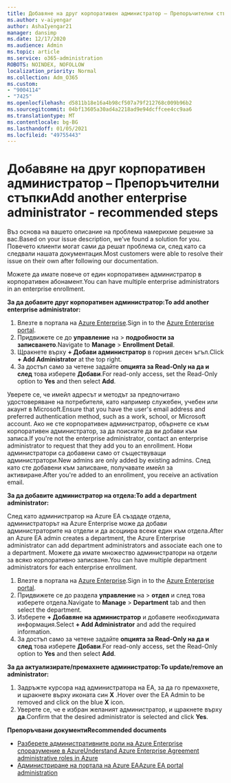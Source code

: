 ```yaml
---
title: Добавяне на друг корпоративен администратор – Препоръчителни стъпки
ms.author: v-aiyengar
author: AshaIyengar21
manager: dansimp
ms.date: 12/17/2020
ms.audience: Admin
ms.topic: article
ms.service: o365-administration
ROBOTS: NOINDEX, NOFOLLOW
localization_priority: Normal
ms.collection: Adm_O365
ms.custom:
- "9004114"
- "7425"
ms.openlocfilehash: d5811b18e16a4b98cf507a79f212768c009b96b2
ms.sourcegitcommit: 04bf13605a30ad4a2218ad9e94dcffcee4cc9aa6
ms.translationtype: MT
ms.contentlocale: bg-BG
ms.lasthandoff: 01/05/2021
ms.locfileid: "49755443"
---
```

# <a name="add-another-enterprise-administrator---recommended-steps"></a><span data-ttu-id="2e0f0-102">Добавяне на друг корпоративен администратор – Препоръчителни стъпки</span><span class="sxs-lookup"><span data-stu-id="2e0f0-102">Add another enterprise administrator - recommended steps</span></span>

<span data-ttu-id="2e0f0-103">Въз основа на вашето описание на проблема намерихме решение за вас.</span><span class="sxs-lookup"><span data-stu-id="2e0f0-103">Based on your issue description, we’ve found a solution for you.</span></span> <span data-ttu-id="2e0f0-104">Повечето клиенти могат сами да решат проблема си, след като са следвали нашата документация.</span><span class="sxs-lookup"><span data-stu-id="2e0f0-104">Most customers were able to resolve their issue on their own after following our documentation.</span></span>

<span data-ttu-id="2e0f0-105">Можете да имате повече от един корпоративен администратор в корпоративен абонамент.</span><span class="sxs-lookup"><span data-stu-id="2e0f0-105">You can have multiple enterprise administrators in an enterprise enrollment.</span></span>

<span data-ttu-id="2e0f0-106">**За да добавите друг корпоративен администратор:**</span><span class="sxs-lookup"><span data-stu-id="2e0f0-106">**To add another enterprise administrator:**</span></span>

1. <span data-ttu-id="2e0f0-107">Влезте в портала на [Azure Enterprise](https://ea.azure.com/).</span><span class="sxs-lookup"><span data-stu-id="2e0f0-107">Sign in to the [Azure Enterprise portal](https://ea.azure.com/).</span></span>
1. <span data-ttu-id="2e0f0-108">Придвижете се до **управление** на  >  **подробности за записването**.</span><span class="sxs-lookup"><span data-stu-id="2e0f0-108">Navigate to **Manage** > **Enrollment Detail**.</span></span>
1. <span data-ttu-id="2e0f0-109">Щракнете върху **+ Добави администратор** в горния десен ъгъл.</span><span class="sxs-lookup"><span data-stu-id="2e0f0-109">Click **+ Add Administrator** at the top right.</span></span>
1. <span data-ttu-id="2e0f0-110">За достъп само за четене задайте **опцията за Read-Only на да и след** това изберете **Добави**.</span><span class="sxs-lookup"><span data-stu-id="2e0f0-110">For read-only access, set the Read-Only option to **Yes** and then select **Add**.</span></span>

<span data-ttu-id="2e0f0-111">Уверете се, че имейл адресът и методът за предпочитано удостоверяване на потребителя, като например служебен, учебен или акаунт в Microsoft.</span><span class="sxs-lookup"><span data-stu-id="2e0f0-111">Ensure that you have the user's email address and preferred authentication method, such as a work, school, or Microsoft account.</span></span> <span data-ttu-id="2e0f0-112">Ако не сте корпоративен администратор, обърнете се към корпоративен администратор, за да поискате да ви добави към записа.</span><span class="sxs-lookup"><span data-stu-id="2e0f0-112">If you're not the enterprise administrator, contact an enterprise administrator to request that they add you to an enrollment.</span></span> <span data-ttu-id="2e0f0-113">Нови администратори са добавени само от съществуващи администратори.</span><span class="sxs-lookup"><span data-stu-id="2e0f0-113">New admins are only added by existing admins.</span></span> <span data-ttu-id="2e0f0-114">След като сте добавени към записване, получавате имейл за активиране.</span><span class="sxs-lookup"><span data-stu-id="2e0f0-114">After you're added to an enrollment, you receive an activation email.</span></span>

<span data-ttu-id="2e0f0-115">**За да добавите администратор на отдела:**</span><span class="sxs-lookup"><span data-stu-id="2e0f0-115">**To add a department administrator:**</span></span>

<span data-ttu-id="2e0f0-116">След като администратор на Azure EA създаде отдела, администраторът на Azure Enterprise може да добави администраторите на отдели и да асоциира всеки един към отдела.</span><span class="sxs-lookup"><span data-stu-id="2e0f0-116">After an Azure EA admin creates a department, the Azure Enterprise administrator can add department administrators and associate each one to a department.</span></span> <span data-ttu-id="2e0f0-117">Можете да имате множество администратори на отдели за всяко корпоративно записване.</span><span class="sxs-lookup"><span data-stu-id="2e0f0-117">You can have multiple department administrators for each enterprise enrollment.</span></span>

1. <span data-ttu-id="2e0f0-118">Влезте в портала на [Azure Enterprise](https://ea.azure.com/).</span><span class="sxs-lookup"><span data-stu-id="2e0f0-118">Sign in to the [Azure Enterprise portal](https://ea.azure.com/).</span></span>
1. <span data-ttu-id="2e0f0-119">Придвижете се до раздела **управление** на  >  **отдел** и след това изберете отдела.</span><span class="sxs-lookup"><span data-stu-id="2e0f0-119">Navigate to **Manage** > **Department** tab and then select the department.</span></span>
1. <span data-ttu-id="2e0f0-120">Изберете **+ Добавяне на администратор** и добавете необходимата информация.</span><span class="sxs-lookup"><span data-stu-id="2e0f0-120">Select **+ Add Administrator** and add the required information.</span></span>
1. <span data-ttu-id="2e0f0-121">За достъп само за четене задайте **опцията за Read-Only на да и след** това изберете **Добави**.</span><span class="sxs-lookup"><span data-stu-id="2e0f0-121">For read-only access, set the Read-Only option to **Yes** and then select **Add**.</span></span>

<span data-ttu-id="2e0f0-122">**За да актуализирате/премахнете администратор:**</span><span class="sxs-lookup"><span data-stu-id="2e0f0-122">**To update/remove an administrator:**</span></span>

1. <span data-ttu-id="2e0f0-123">Задръжте курсора над администратора на EA, за да го премахнете, и щракнете върху иконата син **X** .</span><span class="sxs-lookup"><span data-stu-id="2e0f0-123">Hover over the EA Admin to be removed and click on the blue **X** icon.</span></span>
1. <span data-ttu-id="2e0f0-124">Уверете се, че е избран желаният администратор, и щракнете върху **да**.</span><span class="sxs-lookup"><span data-stu-id="2e0f0-124">Confirm that the desired administrator is selected and click **Yes**.</span></span>

<span data-ttu-id="2e0f0-125">**Препоръчвани документи**</span><span class="sxs-lookup"><span data-stu-id="2e0f0-125">**Recommended documents**</span></span>

- [<span data-ttu-id="2e0f0-126">Разберете административните роли на Azure Enterprise споразумение в Azure</span><span class="sxs-lookup"><span data-stu-id="2e0f0-126">Understand Azure Enterprise Agreement administrative roles in Azure</span></span>](https://docs.microsoft.com/azure/billing/billing-understand-ea-roles)
- [<span data-ttu-id="2e0f0-127">Администриране на портала на Azure EA</span><span class="sxs-lookup"><span data-stu-id="2e0f0-127">Azure EA portal administration</span></span>](https://docs.microsoft.com/azure/billing/billing-ea-portal-administration)
